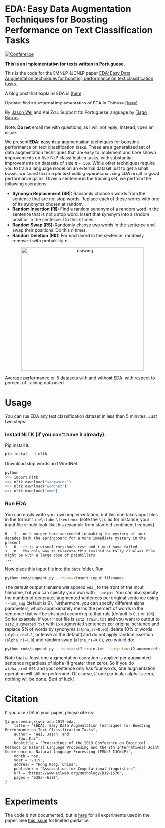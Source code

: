 # EDA: Easy Data Augmentation Techniques for Boosting Performance on Text Classification Tasks
[![Conference](http://img.shields.io/badge/EMNLP-2019-4b44ce.svg)](https://arxiv.org/abs/1901.11196)

**This is an implementation for texts written in Portuguese.**

This is the code for the EMNLP-IJCNLP paper [EDA: Easy Data Augmentation techniques for boosting performance on text classification tasks.](https://arxiv.org/abs/1901.11196)

A blog post that explains EDA is [[here]](https://medium.com/@jason.20/these-are-the-easiest-data-augmentation-techniques-in-natural-language-processing-you-can-think-of-88e393fd610).

Update: find an external implementation of EDA in Chinese [[here]](https://github.com/zhanlaoban/EDA_NLP_for_Chinese).

By [Jason Wei](https://jasonwei20.github.io/research/) and Kai Zou. Support for Portuguese language by [Tiago Barros](https://github.com/slackhideo).

Note: **Do not** email me with questions, as I will not reply. Instead, open an issue.

We present **EDA**: **e**asy **d**ata **a**ugmentation techniques for boosting performance on text classification tasks. These are a generalized set of data augmentation techniques that are easy to implement and have shown improvements on five NLP classification tasks, with substantial improvements on datasets of size `N < 500`. While other techniques require you to train a language model on an external dataset just to get a small boost, we found that simple text editing operations using EDA result in good performance gains. Given a sentence in the training set, we perform the following operations:

- **Synonym Replacement (SR):** Randomly choose *n* words from the sentence that are not stop words. Replace each of these words with one of its synonyms chosen at random.
- **Random Insertion (RI):** Find a random synonym of a random word in the sentence that is not a stop word. Insert that synonym into a random position in the sentence. Do this *n* times.
- **Random Swap (RS):** Randomly choose two words in the sentence and swap their positions. Do this *n* times.
- **Random Deletion (RD):** For each word in the sentence, randomly remove it with probability *p*.

<p align="center"> <img src="eda_figure.png" alt="drawing" width="400" class="center"> </p>
Average performance on 5 datasets with and without EDA, with respect to percent of training data used.

# Usage

You can run EDA any text classification dataset in less than 5 minutes. Just two steps:

### Install NLTK (if you don't have it already):

Pip install it.

```bash
pip install -U nltk
```

Download stop words and WordNet.
```bash
python
>>> import nltk
>>> nltk.download("stopwords")
>>> nltk.download("wordnet")
>>> nltk.download("omw")
```

### Run EDA

You can easily write your own implementation, but this one takes input files in the format `line\tlabel\tsentence` (note the `\t`). So for instance, your input file should look like this (example from stanford sentiment treebank):

```
0   1   neil burger here succeeded in making the mystery of four decades back the springboard for a more immediate mystery in the present
1   0   it is a visual rorschach test and i must have failed
2   0   the only way to tolerate this insipid brutally clueless film might be with a large dose of painkillers
...
```

Now place this input file into the `data` folder. Run

```bash
python code/augment.py --input=<insert input filename>
```

The default output filename will append `eda_` to the front of the input filename, but you can specify your own with `--output`. You can also specify the number of generated augmented sentences per original sentence using `--num_aug` (default is 9). Furthermore, you can specify different alpha parameters, which approximately means the percent of words in the sentence that will be changed according to that rule (default is `0.1` or `10%`). So for example, if your input file is `sst2_train.txt` and you want to output to `sst2_augmented.txt` with `16` augmented sentences per original sentence and replace 5% of words by synonyms (`alpha_sr=0.05`), delete 10% of words (`alpha_rd=0.1`, or leave as the default) and do not apply random insertion (`alpha_ri=0.0`) and random swap (`alpha_rs=0.0`), you would do:

```bash
python code/augment.py --input=sst2_train.txt --output=sst2_augmented.txt --num_aug=16 --alpha_sr=0.05 --alpha_rd=0.1 --alpha_ri=0.0 --alpha_rs=0.0
```

Note that at least one augmentation operation is applied per augmented sentence regardless of alpha (if greater than zero). So if you do `alpha_sr=0.001` and your sentence only has four words, one augmentation operation will still be performed. Of course, if one particular alpha is zero, nothing will be done. Best of luck!

# Citation
If you use EDA in your paper, please cite us:
```
@inproceedings{wei-zou-2019-eda,
    title = "{EDA}: Easy Data Augmentation Techniques for Boosting Performance on Text Classification Tasks",
    author = "Wei, Jason  and
      Zou, Kai",
    booktitle = "Proceedings of the 2019 Conference on Empirical Methods in Natural Language Processing and the 9th International Joint Conference on Natural Language Processing (EMNLP-IJCNLP)",
    month = nov,
    year = "2019",
    address = "Hong Kong, China",
    publisher = "Association for Computational Linguistics",
    url = "https://www.aclweb.org/anthology/D19-1670",
    pages = "6383--6389",
}
```

# Experiments

The code is not documented, but is [here](https://github.com/jasonwei20/eda_nlp/tree/master/experiments) for all experiments used in the paper. See [this issue](https://github.com/jasonwei20/eda_nlp/issues/10) for limited guidance.



